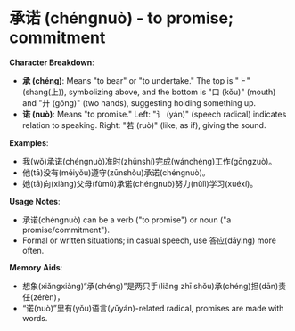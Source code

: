 # **承诺 (chéngnuò) - to promise; commitment**

**Character Breakdown**:  
- **承 (chéng)**: Means "to bear" or "to undertake." The top is "⺊" (shang(上)), symbolizing above, and the bottom is "口 (kǒu)" (mouth) and "廾 (gǒng)" (two hands), suggesting holding something up.  
- **诺 (nuò)**: Means "to promise." Left: "讠 (yán)" (speech radical) indicates relation to speaking. Right: "若 (ruò)" (like, as if), giving the sound.

**Examples**:  
- 我(wǒ)承诺(chéngnuò)准时(zhǔnshí)完成(wánchéng)工作(gōngzuò)。  
- 他(tā)没有(méiyǒu)遵守(zūnshǒu)承诺(chéngnuò)。  
- 她(tā)向(xiàng)父母(fùmǔ)承诺(chéngnuò)努力(nǔlì)学习(xuéxí)。

**Usage Notes**:  
- 承诺(chéngnuò) can be a verb ("to promise") or noun ("a promise/commitment").  
- Formal or written situations; in casual speech, use 答应(dāying) more often.

**Memory Aids**:  
- 想象(xiǎngxiàng)“承(chéng)”是两只手(liǎng zhī shǒu)承(chéng)担(dān)责任(zérèn)，  
- “诺(nuò)”里有(yǒu)语言(yǔyán)-related radical, promises are made with words.
